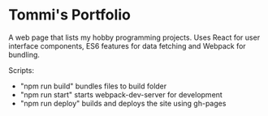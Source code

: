 # Tommi's Portfolio
A web page that lists my hobby programming projects. Uses React for user interface components, ES6 features for data fetching and Webpack for bundling.

Scripts:
* "npm run build" bundles files to build folder
* "npm run start" starts webpack-dev-server for development
* "npm run deploy" builds and deploys the site using gh-pages